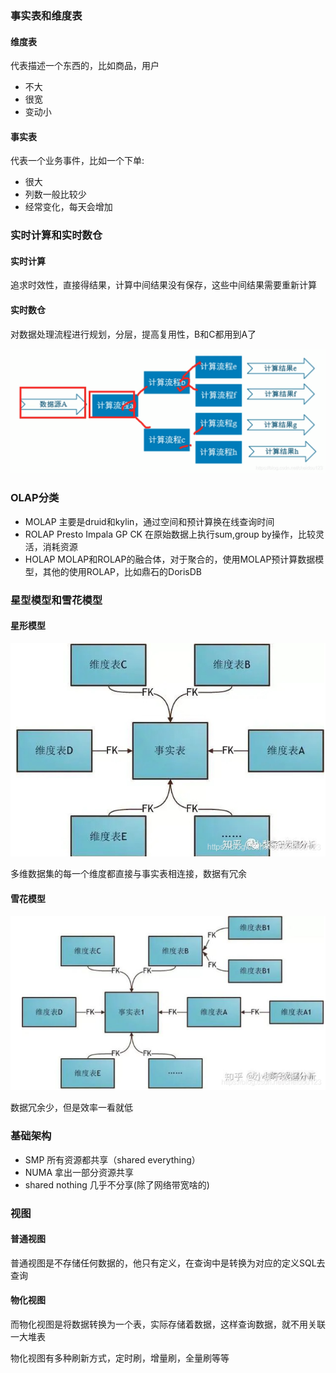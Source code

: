 ### 事实表和维度表

#### 维度表
代表描述一个东西的，比如商品，用户
* 不大
* 很宽
* 变动小

#### 事实表
代表一个业务事件，比如一个下单:
* 很大
* 列数一般比较少
* 经常变化，每天会增加

### 实时计算和实时数仓

#### 实时计算
追求时效性，直接得结果，计算中间结果没有保存，这些中间结果需要重新计算

#### 实时数仓
对数据处理流程进行规划，分层，提高复用性，B和C都用到A了

![](image/markdown-img-paste-20210913113023817.png)

### OLAP分类
* MOLAP 主要是druid和kylin，通过空间和预计算换在线查询时间
* ROLAP Presto Impala GP CK 在原始数据上执行sum,group by操作，比较灵活，消耗资源
* HOLAP MOLAP和ROLAP的融合体，对于聚合的，使用MOLAP预计算数据模型，其他的使用ROLAP，比如鼎石的DorisDB

### 星型模型和雪花模型

#### 星形模型

![](image/markdown-img-paste-20210913113034211.png)

多维数据集的每一个维度都直接与事实表相连接，数据有冗余

#### 雪花模型

![](image/markdown-img-paste-20210913113050247.png)

数据冗余少，但是效率一看就低

### 基础架构
* SMP 所有资源都共享（shared everything）
* NUMA 拿出一部分资源共享
* shared nothing 几乎不分享(除了网络带宽啥的)


### 视图

#### 普通视图

普通视图是不存储任何数据的，他只有定义，在查询中是转换为对应的定义SQL去查询

#### 物化视图

而物化视图是将数据转换为一个表，实际存储着数据，这样查询数据，就不用关联一大堆表

物化视图有多种刷新方式，定时刷，增量刷，全量刷等等
